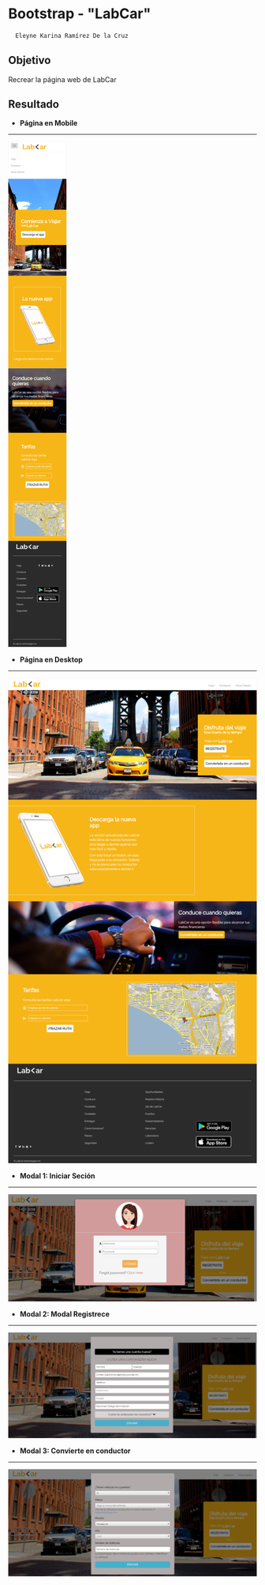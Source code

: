 # Bootstrap - "LabCar"

 ```bash
   Eleyne Karina Ramírez De la Cruz
   ```

## Objetivo
  Recrear la  página web de LabCar
## Resultado

* **Página en Mobile**
***
![Página - Desktop](assets/images/resultado-karina1.png)

* **Página en Desktop**
***
![Página - Mobile](assets/images/resultado-karina.png)

* **Modal 1: Iniciar Seción**
***
  ![Modal - 1](assets/images/modal1.PNG)

* **Modal 2: Modal Registrece**
***
  ![Modal - 2](assets/images/modal2.PNG)

* **Modal 3: Convierte en conductor**
***
  ![Modal - 3](assets/images/modal3.PNG)

